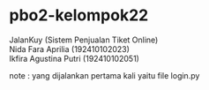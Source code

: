 # pbo2-kelompok22

JalanKuy (Sistem Penjualan Tiket Online) <br />
Nida Fara Aprilia (192410102023) <br />
Ikfira Agustina Putri (192410102051) <br />

note : yang dijalankan pertama kali yaitu file login.py
